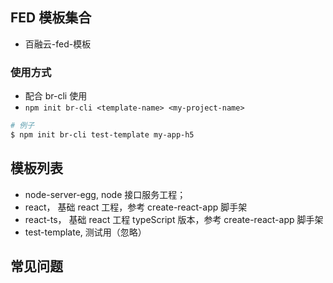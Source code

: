 ## FED 模板集合

-   百融云-fed-模板

### 使用方式

-   配合 br-cli 使用
-   `npm init br-cli <template-name> <my-project-name>`

```sh
# 例子
$ npm init br-cli test-template my-app-h5
```

## 模板列表

-   node-server-egg, node 接口服务工程；
-   react， 基础 react 工程，参考 create-react-app 脚手架
-   react-ts， 基础 react 工程 typeScript 版本，参考 create-react-app 脚手架
-   test-template, 测试用（忽略）

## 常见问题
